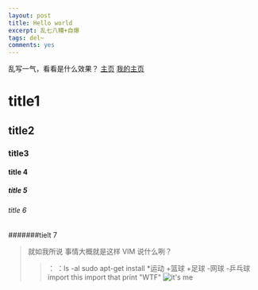 ```yaml
---
layout: post
title: Hello world
excerpt: 乱七八糟+自爆
tags: del~
comments: yes
---
```

乱写一气，看看是什么效果？
<a href="//xavierskip.com">主页</a>
[我的主页]( http://xavierskip.com)
# title1
## title2
### title3
#### title 4
##### title 5
###### title 6
#######tielt 7
>就如我所说
>事情大概就是这样
>VIM
>说什么咧？
>>：
>>：ls -al
>sudo apt-get install 
*运动
+篮球
+足球
-网球
-乒乓球
    import this
    import that
	print "WTF"
![it\'s me](http://tp2.sinaimg.cn/1779182613/180/40002994802/1)

